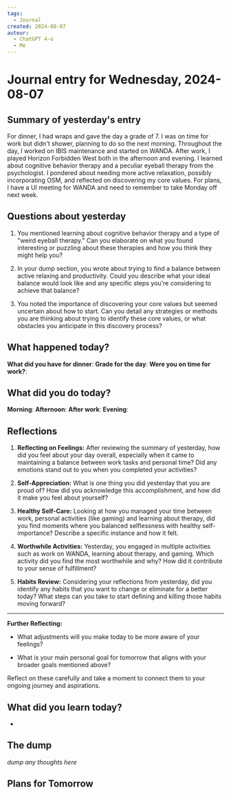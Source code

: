 ```yaml
---
tags:
  - Journal
created: 2024-08-07
auteur:
  - ChatGPT 4-o
  - Me
---
```

# Journal entry for Wednesday, 2024-08-07

## Summary of yesterday's entry

For dinner, I had wraps and gave the day a grade of 7. I was on time for work but didn't shower, planning to do so the next morning. Throughout the day, I worked on IBIS maintenance and started on WANDA. After work, I played Horizon Forbidden West both in the afternoon and evening. I learned about cognitive behavior therapy and a peculiar eyeball therapy from the psychologist. I pondered about needing more active relaxation, possibly incorporating OSM, and reflected on discovering my core values. For plans, I have a UI meeting for WANDA and need to remember to take Monday off next week.

## Questions about yesterday

1. You mentioned learning about cognitive behavior therapy and a type of "weird eyeball therapy." Can you elaborate on what you found interesting or puzzling about these therapies and how you think they might help you?

2. In your dump section, you wrote about trying to find a balance between active relaxing and productivity. Could you describe what your ideal balance would look like and any specific steps you're considering to achieve that balance?

3. You noted the importance of discovering your core values but seemed uncertain about how to start. Can you detail any strategies or methods you are thinking about trying to identify these core values, or what obstacles you anticipate in this discovery process?

## What happened today?

**What did you have for dinner**: 
**Grade for the day**: 
**Were you on time for work?**:

## What did you do today?

**Morning**: 
**Afternoon**: 
**After work**: 
**Evening**: 

## Reflections

1. **Reflecting on Feelings:**
   After reviewing the summary of yesterday, how did you feel about your day overall, especially when it came to maintaining a balance between work tasks and personal time? Did any emotions stand out to you when you completed your activities?

2. **Self-Appreciation:**
   What is one thing you did yesterday that you are proud of? How did you acknowledge this accomplishment, and how did it make you feel about yourself?

3. **Healthy Self-Care:**
   Looking at how you managed your time between work, personal activities (like gaming) and learning about therapy, did you find moments where you balanced selflessness with healthy self-importance? Describe a specific instance and how it felt.

4. **Worthwhile Activities:**
   Yesterday, you engaged in multiple activities such as work on WANDA, learning about therapy, and gaming. Which activity did you find the most worthwhile and why? How did it contribute to your sense of fulfillment?

5. **Habits Review:**
   Considering your reflections from yesterday, did you identify any habits that you want to change or eliminate for a better today? What steps can you take to start defining and killing those habits moving forward?

---

**Further Reflecting:**

- What adjustments will you make today to be more aware of your feelings?
  
- What is your main personal goal for tomorrow that aligns with your broader goals mentioned above?

Reflect on these carefully and take a moment to connect them to your ongoing journey and aspirations.

## What did you learn today?

-

## The dump
*dump any thoughts here*

## Plans for Tomorrow
